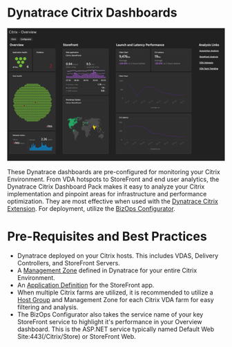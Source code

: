 # Dynatrace Citrix Dashboards
![OverviewDashboard](images/Overview.png)

These Dynatrace dashboards are pre-configured for monitoring your Citrix Environment. From VDA hotspots to StoreFront and end user analytics, the Dynatrace Citrix Dashboard Pack makes it easy to analyze your Citrix implementation and pinpoint areas for infrastructure and performance optimization. They are most effective when used with the [Dynatrace Citrix Extension](https://www.dynatrace.com/news/blog/optimize-citrix-platform-performance-and-user-experience-with-dynatrace/). For deployment, utilize the [BizOps Configurator](https://lucashocker.github.io/BizOpsConfigurator/). 

# Pre-Requisites and Best Practices
- Dynatrace deployed on your Citrix hosts. This includes VDAS, Delivery Controllers, and StoreFront Servers. 
- A [Management Zone](https://www.dynatrace.com/support/help/shortlink/management-zones-hub) defined in Dynatrace for your entire Citrix Environment. 
- An [Application Definition](https://www.dynatrace.com/support/help/shortlink/my-web-application) for the StoreFront app. 
- When multiple Citrix farms are utilized, it is recommended to utilize a [Host Group](https://www.dynatrace.com/support/help/shortlink/host-groups) and Management Zone for each Citrix VDA farm for easy filtering and analysis.
- The BizOps Configurator also takes the service name of your key StoreFront service to highlight it's performance in your Overview dashboard. This is the ASP.NET service typically named Default Web Site:443(/Citrix/Store) or StoreFront Web.
